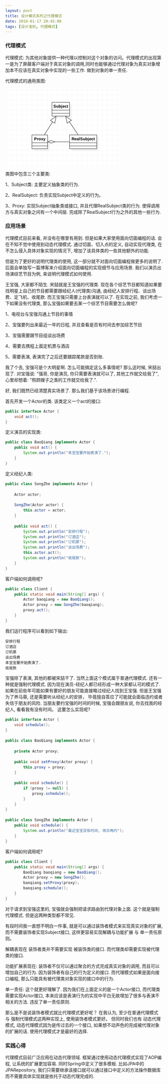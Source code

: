 ```yaml
---
layout: post
title: 设计模式系列之代理模式
date: 2018-01-17 20:45:00
tags: [设计准则, 代理模式]
---
```


### 代理模式

代理模式: 为其他对象提供一种代理以控制对这个对象的访问。代理模式的出现第一是为了屏蔽客户端对于真实对象的调用,同时也能够通过代理对象为真实对象增加本不应该在真实对象中实现的一些工作. 做到对象的单一责任.

代理模式的通用类图:

![代理模式通用类图](/assets/images/2018-01-17-design-pattern-proxy.png)

类图中包含三个主要类:

1、Subject类: 主要定义抽象类的行为.

2、RealSubject: 负责实现Subject中定义的行为。

3、Proxy: 实现Subject抽象类或接口, 并且代理RealSubject类的行为. 使得调用方与真实对象之间有一个中间层. 完成除了RealSubject行为之外的其他一些行为.

### 应用场景

代理模式目前来看, 并没有在哪里有用到. 但是如果大家使用面向切面编程的话. 会在不知不觉中使用到动态代理模式. 通过切面、切入点的定义, 自动实现代理类, 在不怎么侵入具体对象实现的情况下, 增加了该具体类的一些其他额外的功能.

但是为了更好的说明代理类的使用, 这一部分就不对面向切面编程做更多的说明了. 后面会单独写一篇博客来介绍面向切面编程的实现细节与应用场景. 我们以演员出场演综艺节目为例, 来说明代理模式如何使用.

王宝强, 大家都不陌生. 宋喆就是王宝强的代理类. 现在各个综艺节目都知道如果要找明星上自己的节目都需要跟经纪人(代理类)沟通, 由经纪人安排行程、谈出场费、定飞机、收尾款. 而王宝强只需要上台表演就可以了. 在实现之前, 我们考虑一下如果没有代理类, 那么宝强如果要去某一个综艺节目需要怎么做呢?

1、电视台与宝强沟通上节目的事情

2、宝强要列出来最近一年的日程, 并且查看是否有时间去参加综艺节目

3、宝强需要跟节目组谈出场费

4、需要去携程上面定机票与酒店

5、需要表演, 表演完了之后还要跟踪尾款是否到账. 

我了个去, 宝强可是个大明星啊. 怎么可能搞定这么多事情呢? 那么这时候, 宋喆出现了. 对宝强说: "强哥, 你是演员, 你只需要表演就可以了, 其他工作就交给我了", 心里却想着: "照顾嫂子之类的工作就交给我了.".

好, 我们既然已经清楚真实场景了. 那么我们基于该场景进行编程.

首先开发一个Actor的类. 该类定义一个act的接口:

```java
public interface Actor {
    void act();
}
```

定义演员的实现类:

```java
public class BaoQiang implements Actor {
    public void act() {
        System.out.println("本宝宝要开始表演了.");
    }
}
```

定义经纪人类:

```java
public class SongZhe implements Actor {

    Actor actor;

    SongZhe(Actor actor) {
        this.actor = actor;
    }

    public void act() {
        System.out.println("安排行程");
        System.out.println("订酒店");
        System.out.println("订机票");
        System.out.println("谈出场费");
        this.actor.act();
        System.out.println("收尾款");
    }
}

```

客户端如何调用呢?

```java
public class Client {
    public static void main(String[] args) {
        Actor baoqiang = new BaoQiang();
        Actor proxy = new SongZhe(baoqiang);
        proxy.act();
    }
}
```

我们运行程序可以看到如下输出:

    安排行程
    订酒店
    订机票
    谈出场费
    本宝宝要开始表演了.
    收尾款

宝强除了表演, 其他的都被宋喆干了. 当然上面这个模式属于普通代理模式. 还有一种就是强制代理模式. 因为现在演员-经纪人都已经形成一种大家都认可的模式了. 如果在前些年可能如果有要好的朋友可能直接略过经纪人找到王宝强. 但是王宝强为了养马蓉, 还是需要听从经纪人的安排， 毕竟擅自答应了可能就会面临违约或者失信于朋友的风险. 当朋友要约宝强的时间的时候, 宝强会跟朋友说, 你去找我的经纪人, 看看我有没有时间。 这要怎么实现呢?

```java
public interface Actor {
    void schedule();
}

public class BaoQiang implements Actor {

    private Actor proxy;

    public void setProxy(Actor proxy) {
        this.proxy = proxy;
    }

    public void schedule() {
        if (proxy != null) {
            proxy.schedule();
        }
    }
}

public class SongZhe implements Actor {
    public void schedule() {
        System.out.println("最近宝宝没有时间, 改日再约");
    }
}
```

客户端如何调用呢?

```java
public class Client {
    public static void main(String[] args) {
        BaoQiang baoqiang = new BaoQiang();
        Actor proxy = new SongZhe();
        baoqiang.setProxy(proxy);
        baoqiang.schedule();
    }
}
```

对于请求到宝强这里的, 宝强就会强制把请求路由到代理对象上面. 这个就是强制代理模式. 但是这两种类型都不常见. 

有段时间我一直想不明白一件事, 就是可以通过装饰者模式来实现真实对象的扩展, 而不需要装饰者实现Subject接口, 这样更容易实现解耦与功能扩展 与 单一责任原则。

解耦表现在 装饰者类并不需要实现 被装饰类的接口. 而代理类却需要实现被代理类的接口.

功能扩展表现在: 装饰者不仅可以通过聚合的方式完成真实对象的调用, 而且可以增加自己的行为. 因为装饰者有自己的行为定义的接口. 而代理模式如果是面向接口编程, 那么只能具有被代理类对象实现的接口中的行为.

单一责任: 这个就更好理解了. 因为我们在上面定义的是一个Actor接口, 而代理类需要实现Actor接口, 本来应该是表演行为的实现中平白无故增加了很多与表演不相关的方法. 违反了单一责任原则. 

那么是不是说装饰者模式就比代理模式更好呢？ 在我认为, 至少在普通代理模式 与 强制代理模式这两种实现上, 使用装饰者模式更好。 但同时我们也有 动态代理模式, 动态代理模式因为是传过去的一个接口, 如果想不动声色的完成被代理对象的扩展的话. 使用代理模式才是最好的选择. 

### 实践心得

代理模式目前广泛应用在动态代理领域. 框架通过使用动态代理模式实现了AOP编程, 让系统的扩展更加容易. 同时Spring中定义了很多模板. 比如JPA中的JPARepository, 我们只需要继承该接口就可以通过接口中定义的方法操作数据库而不需要具体实现就是依托于动态代理完成的.